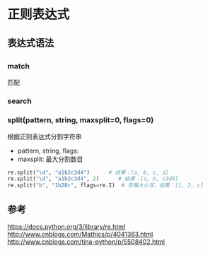 # 正则表达式

## 表达式语法

## 

### match
匹配

### search

### split(pattern, string, maxsplit=0, flags=0)
根据正则表达式分割字符串

+ pattern, string, flags: 
+ maxsplit: 最大分割数目

```Python
re.split("\d", "a1b2c3d4")      # 结果：[a, b, c, d]
re.split("\d", "a1b2c3d4", 2)      # 结果：[a, b, c3d4]
re.split("b", "1b2Bc", flags=re.I)  # 忽略大小写，结果：[1, 2, c]
```

## 参考
https://docs.python.org/3/library/re.html
http://www.cnblogs.com/Mathics/p/4041363.html
http://www.cnblogs.com/tina-python/p/5508402.html

